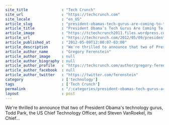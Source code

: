 ```yaml
---
site_title               : "Tech Crunch"
site_url                 : "https://techcrunch.com"
site_locale              : "en_US"
article_slug             : "president-obamas-tech-gurus-are-coming-to-techcrunch-disrupt"
article_title            : "President Obama’s Tech Gurus Are Coming To TechCrunch Disrupt"
article_image            : "https://tctechcrunch2011.files.wordpress.com/2012/05/whitehouse_historypg.jpg?w=377&h=213&crop=1"
article_url              : "https://techcrunch.com/2012/05/09/president-obamas-tech-gurus-are-coming-to-techcrunch-disrupt/"
article_published_at     : "2012-05-09T12:00:07-03:00"
article_description      : "We're thrilled to announce that two of President Obama's technology gurus, Todd Park, the US Chief Technology Officer, and Steven VanRoekel, its Chief..."
article_author_name      : "Gregory Ferenstein"
article_author_image     : null
article_author_biography : null
article_author_profile   : "https://techcrunch.com/author/gregory-ferenstein/"
article_author_facebook  : null
article_author_twitter   : "https://twitter.com/ferenstein"
category                 : ['technology']
tags                     : ['Tech Crunch']
permalink                : "/:categories/president-obamas-tech-gurus-are-coming-to-techcrunch-disrupt/"
layout                   : post
---
```


We're thrilled to announce that two of President Obama's technology gurus, Todd Park, the US Chief Technology Officer, and Steven VanRoekel, its Chief...

